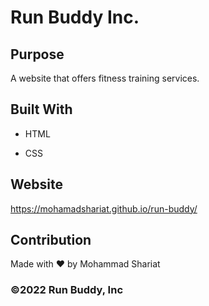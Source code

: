 # Run Buddy Inc.

## Purpose

A website that offers fitness training services.

## Built With

* HTML

* CSS

## Website

https://mohamadshariat.github.io/run-buddy/


## Contribution

Made with ❤️ by Mohammad Shariat


### ©2022 Run Buddy, Inc
